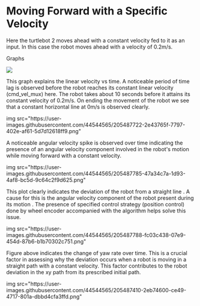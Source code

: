 # Moving Forward with a Specific Velocity

Here the turtlebot 2 moves ahead with a constant velocity fed to it as an input. In this case the robot moves ahead with a velocity of 0.2m/s. 

Graphs
<p>
<img src="https://user-images.githubusercontent.com/44544565/205487707-396a08c3-90b0-4aa0-b440-abaf8bf7aa19.png"></p>


This graph explains the linear velocity vs time. A noticeable period of time lag is observed before the robot reaches its constant linear velocity (cmd_vel_mux) here. The robot takes about 10 seconds before it attains its constant velocity of 0.2m/s. On ending the movement of the robot we see that a constant horizontal line at 0m/s is observed clearly.

<p>img src="https://user-images.githubusercontent.com/44544565/205487722-2e43765f-7797-402e-af61-5d7d12618ff9.png"</p>


A noticeable angular velocity spike is observed over time indicating the presence of an angular velocity component involved in the robot's motion while moving forward with a constant velocity.

<p>img src="https://user-images.githubusercontent.com/44544565/205487785-47a34c7a-1d93-4af8-bc5d-9c64c2f9d625.png"</p>



This plot clearly indicates the deviation of the robot from a straight line . A cause for this is the angular velocity component of the robot present during its motion . The presence of specified control strategy (position control) done by wheel encoder accompanied with the algorithm helps solve this issue.

<p>img src="https://user-images.githubusercontent.com/44544565/205487788-fc03c438-07e9-454d-87b6-b1b70302c751.png"</p>




Figure above indicates the change of yaw rate over time. This is a crucial factor in assessing why the deviation occurs when a robot is moving in a straight path with a constant velocity. This factor contributes to the robot deviation in the xy path from its prescribed initial path.




<p>img src="https://user-images.githubusercontent.com/44544565/205487410-2eb74600-ce49-4717-801a-dbbd4cfa3ffd.png"</p>

